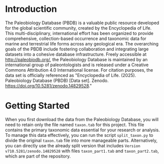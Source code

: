 # Introduction

The Paleobiology Database (PBDB) is a valuable public resource developed for the global scientific community, created by the Encyclopedia of Life. This multi-disciplinary, international effort has been organized to provide comprehensive, collection-based occurrence and taxonomic data for marine and terrestrial life forms across any geological era. The overarching goals of the PBDB include fostering collaboration and integrating large datasets into a cohesive database infrastructure. Freely accessible at http://paleobiodb.org/, the Paleobiology Database is maintained by an international group of paleontologists and is released under a Creative Commons Attribution 4.0 International license. For citation purposes, the data set is officially referenced as "Encyclopedia of Life. (2025). Paleobiology Database (PBDB) [Data set]. Zenodo. https://doi.org/10.5281/zenodo.14829528."

# Getting Started

When you first download the data from the Paleobiology Database, you will need to retain only the file named `taxon.tab` for this project. This file contains the primary taxonomic data essential for your research or analysis. To manage this data effectively, you can run the script `split_taxon.py` to divide the original `taxon.tab` file into more manageable parts. Alternatively, you can directly use the already split version that includes `Version v710.5281/zenodo.14829528` with files `taxon_part1.tab` and `taxon_part2.tab`, which are part of the repository.
